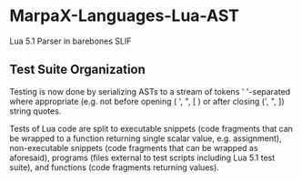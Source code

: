 ﻿MarpaX-Languages-Lua-AST
========================

Lua 5.1 Parser in barebones SLIF

Test Suite Organization
-----------------------

Testing is now done by serializing ASTs to a stream of tokens ' '-separated 
where appropriate (e.g. not before opening ( ', ", [ ) or after closing 
(', ", ]) string quotes.

Tests of Lua code are split to executable snippets (code fragments 
that can be wrapped to a function returning single scalar value, e.g. 
assignment), non-executable snippets (code fragments that can be wrapped 
as aforesaid), programs (files external to test scripts including Lua 5.1 
test suite), and functions (code fragments returning values).
